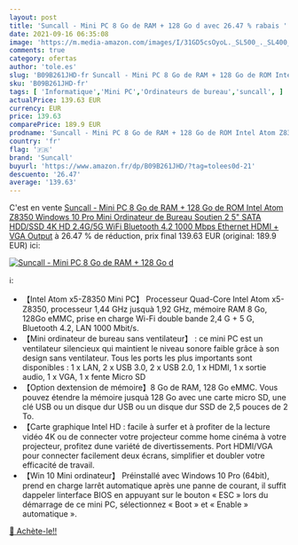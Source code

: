 ```yaml
---
layout: post
title: 'Suncall - Mini PC 8 Go de RAM + 128 Go d avec 26.47 % rabais '
date: 2021-09-16 06:35:08
image: 'https://m.media-amazon.com/images/I/31GD5csOyoL._SL500_._SL400_.jpg'
comments: true
category: ofertas
author: 'tole.es'
slug: 'B09B261JHD-fr Suncall - Mini PC 8 Go de RAM + 128 Go de ROM Intel Atom...'
sku: 'B09B261JHD-fr'
tags: [ 'Informatique','Mini PC','Ordinateurs de bureau','suncall', ]
actualPrice: 139.63 EUR
currency: EUR
price: 139.63
comparePrice: 189.9 EUR
prodname: 'Suncall - Mini PC 8 Go de RAM + 128 Go de ROM Intel Atom Z8350 Windows 10 Pro Mini Ordinateur de Bureau  Soutien 2 5" SATA HDD/SSD 4K HD 2.4G/5G WiFi Bluetooth 4.2 1000 Mbps Ethernet  HDMI + VGA Output'
country: 'fr'
flag: '🇫🇷'
brand: 'Suncall'
buyurl: 'https://www.amazon.fr/dp/B09B261JHD/?tag=tolees0d-21'
descuento: '26.47'
average: '139.63'
---
```


C'est en vente [Suncall - Mini PC 8 Go de RAM + 128 Go de ROM Intel Atom Z8350 Windows 10 Pro Mini Ordinateur de Bureau  Soutien 2 5" SATA HDD/SSD 4K HD 2.4G/5G WiFi Bluetooth 4.2 1000 Mbps Ethernet  HDMI + VGA Output](https://www.amazon.fr/dp/B09B261JHD/?tag=tolees0d-21)  à  26.47 % de réduction, prix final  139.63 EUR (original: 189.9 EUR) ici:

[![Suncall - Mini PC 8 Go de RAM + 128 Go d](https://m.media-amazon.com/images/I/31GD5csOyoL._SL500_._SL400_.jpg)](https://www.amazon.fr/dp/B09B261JHD/?tag=tolees0d-21)

ℹ️:

- 【Intel Atom x5-Z8350 Mini PC】 Processeur Quad-Core Intel Atom x5-Z8350, processeur 1,44 GHz jusquà 1,92 GHz, mémoire RAM 8 Go, 128Go eMMC, prise en charge Wi-Fi double bande 2,4 G + 5 G, Bluetooth 4.2, LAN 1000 Mbit/s.
- 【Mini ordinateur de bureau sans ventilateur】 : ce mini PC est un ventilateur silencieux qui maintient le niveau sonore faible grâce à son design sans ventilateur. Tous les ports les plus importants sont disponibles : 1 x LAN, 2 x USB 3.0, 2 x USB 2.0, 1 x HDMI, 1 x sortie audio, 1 x VGA, 1 x fente Micro SD
- 【Option dextension de mémoire】8 Go de RAM, 128 Go eMMC. Vous pouvez étendre la mémoire jusquà 128 Go avec une carte micro SD, une clé USB ou un disque dur USB ou un disque dur SSD de 2,5 pouces de 2 To.
- 【Carte graphique Intel HD : facile à surfer et à profiter de la lecture vidéo 4K ou de connecter votre projecteur comme home cinéma à votre projecteur, profitez dune variété de divertissements. Port HDMI/VGA pour connecter facilement deux écrans, simplifier et doubler votre efficacité de travail.
- 【Win 10 Mini ordinateur】 Préinstallé avec Windows 10 Pro (64bit), prend en charge larrêt automatique après une panne de courant, il suffit dappeler linterface BIOS en appuyant sur le bouton « ESC » lors du démarrage de ce mini PC, sélectionnez « Boot » et « Enable » automatique ».

[🛒 Achète-le!!](https://www.amazon.fr/dp/B09B261JHD/?tag=tolees0d-21)
